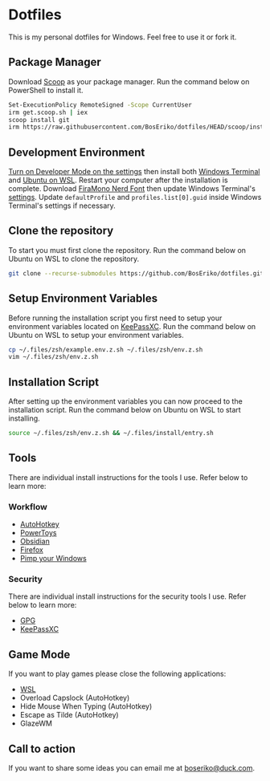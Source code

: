 # Dotfiles
This is my personal dotfiles for Windows. Feel free to use it or fork it.

## Package Manager
Download [Scoop](https://scoop.sh/) as your package manager. Run the command below on PowerShell to install it.
``` sh
Set-ExecutionPolicy RemoteSigned -Scope CurrentUser
irm get.scoop.sh | iex
scoop install git
irm https://raw.githubusercontent.com/BosEriko/dotfiles/HEAD/scoop/install.sh | iex
```

## Development Environment
[Turn on Developer Mode on the settings](markdown/enable-developer-mode.md) then install both [Windows Terminal](https://apps.microsoft.com/store/detail/windows-terminal/9N0DX20HK701) and [Ubuntu on WSL](https://ubuntu.com/tutorials/install-ubuntu-on-wsl2-on-windows-10#1-overview). Restart your computer after the installation is complete. Download [FiraMono Nerd Font](https://github.com/ryanoasis/nerd-fonts/releases/download/v3.1.1/FiraMono.zip) then update Windows Terminal's [settings](windows-terminal/settings.json). Update `defaultProfile` and `profiles.list[0].guid` inside Windows Terminal's settings if necessary.

## Clone the repository
To start you must first clone the repository. Run the command below on Ubuntu on WSL to clone the repository.
``` sh
git clone --recurse-submodules https://github.com/BosEriko/dotfiles.git ~/.files
```

## Setup Environment Variables
Before running the installation script you first need to setup your environment variables located on [KeePassXC](markdown/readme/keepassxc.md). Run the command below on Ubuntu on WSL to setup your environment variables.
``` sh
cp ~/.files/zsh/example.env.z.sh ~/.files/zsh/env.z.sh
vim ~/.files/zsh/env.z.sh
```

## Installation Script
After setting up the environment variables you can now proceed to the installation script. Run the command below on Ubuntu on WSL to start installing.
``` sh
source ~/.files/zsh/env.z.sh && ~/.files/install/entry.sh
```

## Tools
There are individual install instructions for the tools I use. Refer below to learn more:
### Workflow
- [AutoHotkey](markdown/readme/autohotkey.md)
- [PowerToys](markdown/readme/powertoys.md)
- [Obsidian](markdown/readme/obsidian.md)
- [Firefox](markdown/readme/firefox.md)
- [Pimp your Windows](markdown/readme/pimp-your-windows.md)
### Security
There are individual install instructions for the security tools I use. Refer below to learn more:
- [GPG](markdown/readme/gpg.md)
- [KeePassXC](markdown/readme/keepassxc.md)

## Game Mode
If you want to play games please close the following applications:
- [WSL](markdown/toggle-wsl.md)
- Overload Capslock (AutoHotkey)
- Hide Mouse When Typing (AutoHotkey)
- Escape as Tilde (AutoHotkey)
- GlazeWM

## Call to action
If you want to share some ideas you can email me at boseriko@duck.com.
